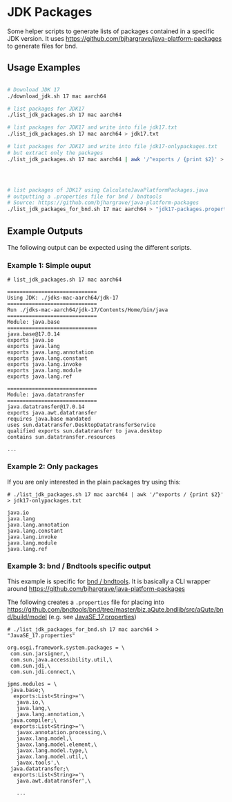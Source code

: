 # JDK Packages

Some helper scripts to generate lists of packages contained in a specific JDK version. 
It uses https://github.com/bjhargrave/java-platform-packages to generate files for bnd.

## Usage Examples

```sh

# Download JDK 17
./download_jdk.sh 17 mac aarch64

# list packages for JDK17
./list_jdk_packages.sh 17 mac aarch64

# list packages for JDK17 and write into file jdk17.txt
./list_jdk_packages.sh 17 mac aarch64 > jdk17.txt

# list packages for JDK17 and write into file jdk17-onlypackages.txt
# but extract only the packages
./list_jdk_packages.sh 17 mac aarch64 | awk '/^exports / {print $2}' > jdk17-onlypackages.txt




# list packages of JDK17 using CalculateJavaPlatformPackages.java
# outputting a .properties file for bnd / bndtools
# Source: https://github.com/bjhargrave/java-platform-packages
./list_jdk_packages_for_bnd.sh 17 mac aarch64 > "jdk17-packages.properties"
```

## Example Outputs 

The following output can be expected using the different scripts.

### Example 1: Simple ouput



```shell
# list_jdk_packages.sh 17 mac aarch64

=============================
Using JDK: ./jdks-mac-aarch64/jdk-17
=============================
Run ./jdks-mac-aarch64/jdk-17/Contents/Home/bin/java
=============================
Module: java.base
=============================
java.base@17.0.14
exports java.io
exports java.lang
exports java.lang.annotation
exports java.lang.constant
exports java.lang.invoke
exports java.lang.module
exports java.lang.ref

=============================
Module: java.datatransfer
=============================
java.datatransfer@17.0.14
exports java.awt.datatransfer
requires java.base mandated
uses sun.datatransfer.DesktopDatatransferService
qualified exports sun.datatransfer to java.desktop
contains sun.datatransfer.resources

...

```

### Example 2: Only packages

If you are only interested in the plain packages try using this:

```shell
# ./list_jdk_packages.sh 17 mac aarch64 | awk '/^exports / {print $2}' > jdk17-onlypackages.txt

java.io
java.lang
java.lang.annotation
java.lang.constant
java.lang.invoke
java.lang.module
java.lang.ref

```

### Example 3: bnd / Bndtools specific output

This example is specific for [bnd / bndtools](https://github.com/bndtools/bnd). 
It is basically a CLI wrapper around https://github.com/bjhargrave/java-platform-packages

The following creates a `.properties` file for placing into https://github.com/bndtools/bnd/tree/master/biz.aQute.bndlib/src/aQute/bnd/build/model (e.g. see [JavaSE_17.properties](https://github.com/bndtools/bnd/blob/master/biz.aQute.bndlib/src/aQute/bnd/build/model/JavaSE_17.properties))

```shell
# ./list_jdk_packages_for_bnd.sh 17 mac aarch64 > "JavaSE_17.properties"

org.osgi.framework.system.packages = \
 com.sun.jarsigner,\
 com.sun.java.accessibility.util,\
 com.sun.jdi,\
 com.sun.jdi.connect,\

jpms.modules = \
 java.base;\
  exports:List<String>='\
   java.io,\
   java.lang,\
   java.lang.annotation,\
 java.compiler;\
  exports:List<String>='\
   javax.annotation.processing,\
   javax.lang.model,\
   javax.lang.model.element,\
   javax.lang.model.type,\
   javax.lang.model.util,\
   javax.tools',\
 java.datatransfer;\
  exports:List<String>='\
   java.awt.datatransfer',\

   ...

```